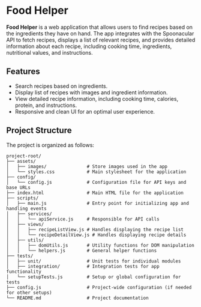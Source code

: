 # Food Helper

**Food Helper** is a web application that allows users to find recipes based on the ingredients they have on hand. The app integrates with the Spoonacular API to fetch recipes, displays a list of relevant recipes, and provides detailed information about each recipe, including cooking time, ingredients, nutritional values, and instructions.

## Features

- Search recipes based on ingredients.
- Display list of recipes with images and ingredient information.
- View detailed recipe information, including cooking time, calories, protein, and instructions.
- Responsive and clean UI for an optimal user experience.

## Project Structure

The project is organized as follows:

```plaintext
project-root/
├── assets/
│   ├── images/               # Store images used in the app
│   └── styles.css            # Main stylesheet for the application
├── config/
│   └── config.js             # Configuration file for API keys and base URLs
├── index.html                # Main HTML file for the application
├── scripts/
│   ├── main.js               # Entry point for initializing app and handling events
│   ├── services/
│   │   └── apiService.js     # Responsible for API calls
│   ├── views/
│   │   ├── recipeListView.js # Handles displaying the recipe list
│   │   └── recipeDetailView.js # Handles displaying recipe details
│   ├── utils/
│   │   ├── domUtils.js       # Utility functions for DOM manipulation
│   │   └── helpers.js        # General helper functions
├── tests/
│   ├── unit/                 # Unit tests for individual modules
│   ├── integration/          # Integration tests for app functionality
│   └── setupTests.js         # Setup or global configuration for tests
├── config.js                 # Project-wide configuration (if needed for other setups)
└── README.md                 # Project documentation


